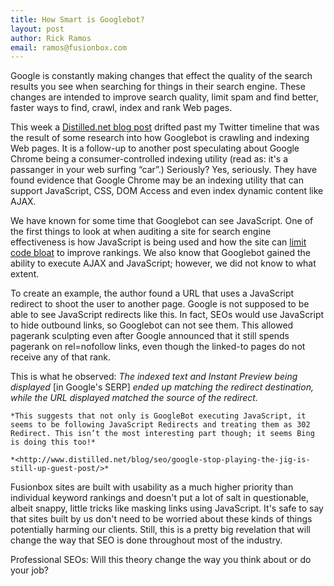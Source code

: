 ```yaml
---
title: How Smart is Googlebot?
layout: post
author: Rick Ramos
email: ramos@fusionbox.com
---
```


Google is constantly making changes that effect the quality of the search results you see when searching for things in their search engine. These changes are intended to improve search quality, limit spam and find better, faster ways to find, crawl, index and rank Web pages.

This week a [Distilled.net blog post](http://www.distilled.net/blog/seo/google-stop-playing-the-jig-is-still-up-guest-post/) drifted past my Twitter timeline that was the result of some research into how Googlebot is crawling and indexing Web pages. It is a follow-up to another post speculating about Google Chrome being a consumer-controlled indexing utility (read as: it's a passanger in your web surfing “car”.) Seriously? Yes, seriously. They have found evidence that Google Chrome may be an indexing utility that can support JavaScript, CSS, DOM Access and even index dynamic content like AJAX.

We have known for some time that Googlebot can see JavaScript. One of the first things to look at when auditing a site for search engine effectiveness is how JavaScript is being used and how the site can [limit code bloat](http://www.fusionbox.com/blog/detail/googlebots-understand-javascript/) to improve rankings. We also know that Googlebot gained the ability to execute AJAX and JavaScript; however, we did not know to what extent.

To create an example, the author found a URL that uses a JavaScript redirect to shoot the user to another page. Google is not supposed to be able to see JavaScript redirects like this. In fact, SEOs would use JavaScript to hide outbound links, so Googlebot can not see them. This allowed pagerank sculpting even after Google announced that it still spends pagerank on rel=nofollow links, even though the linked-to pages do not receive any of that rank. 

This is what he observed:
    *The indexed text and Instant Preview being displayed* \[in Google's SERP\] *ended up matching the redirect destination, while the URL displayed matched the source of the redirect.*

    *This suggests that not only is GoogleBot executing JavaScript, it seems to be following JavaScript Redirects and treating them as 302 Redirect. This isn’t the most interesting part though; it seems Bing is doing this too!*

    *<http://www.distilled.net/blog/seo/google-stop-playing-the-jig-is-still-up-guest-post/>*

Fusionbox sites are built with usability as a much higher priority than individual keyword rankings and doesn't put a lot of salt in questionable, albeit snappy, little tricks like masking links using JavaScript. 
It's safe to say that sites built by us don't need to be worried about these kinds of things potentially harming our clients. Still, this is a pretty big revelation that will change the way that SEO is done throughout most of the industry.

Professional SEOs: Will this theory change the way you think about or do your job?
